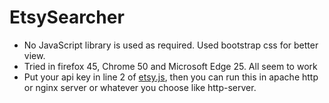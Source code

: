 # EtsySearcher

 * No JavaScript library is used as required. Used bootstrap css for better view.
 * Tried in firefox 45, Chrome 50 and Microsoft Edge 25. All seem to work
 * Put your api key in line 2 of [etsy.js](https://github.com/needforspeed/EtsySearcher/blob/master/etsy.js#L2), then you can run this in apache http or nginx server or whatever you choose like http-server.
